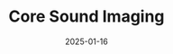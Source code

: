 ---  
layout: startup_page  
title: "Core Sound Imaging"  
id: "corestudycast.com"  
permalink: "/coresoundimagingcorestudycast.com01162025/"  
website: "https://corestudycast.com/"  
funding_round: "Growth Investment"  
funding_amount: "$80M"  
investors: "PSG"  
about: "Core Sound Imaging provides the Studycast medical imaging platform, aiming to streamline medical imaging workflows for healthcare providers. The cloud-based system integrates various steps from ordering studies to archiving results, improving efficiency and patient care. Studycast's focus is on enhancing the speed and accuracy of diagnosis by modernizing medical imaging processes."  
markets: "Medical Imaging, Healthcare, AI"  
hq: "Raleigh, North Carolina, United States"  
founded_year: "2007"  
linkedin: "https://www.linkedin.com/company/core-sound-imaging"  
twitter: ""  
instagram: ""  
facebook: ""  
crunchbase: "https://www.crunchbase.com/organization/studycast-cloud-pacs?utm_source=linkedin&utm_medium=referral&utm_campaign=linkedin_companies&utm_content=profile_cta_anon&trk=funding_crunchbase"  
pitchbook: ""  

date_display: "16-Jan-2025"  
date: "2025-01-16"

# SEO Optimization  
meta_title: "Core Sound Imaging - Growth Investment Funding ($80M)"  
meta_description: "Core Sound Imaging, Core Sound Imaging provides the Studycast medical imaging platform, aiming to streamline medical imaging workflows for healthcare providers. The cloud..."  
meta_keywords: "Core Sound Imaging, Medical Imaging, Healthcare, AI, Growth Investment funding"  
canonical_url: "https://startup.projectstartups.com/coresoundimagingcorestudycast.com01162025/"  
---